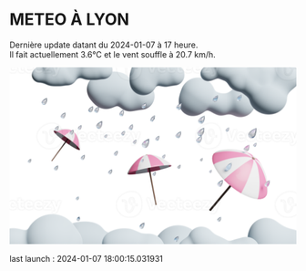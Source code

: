 # METEO À LYON

Dernière update datant du 2024-01-07 à 17 heure.  
Il fait actuellement 3.6°C et le vent souffle à 20.7 km/h.      

![](./.github/rain.png)

last launch : 2024-01-07 18:00:15.031931
